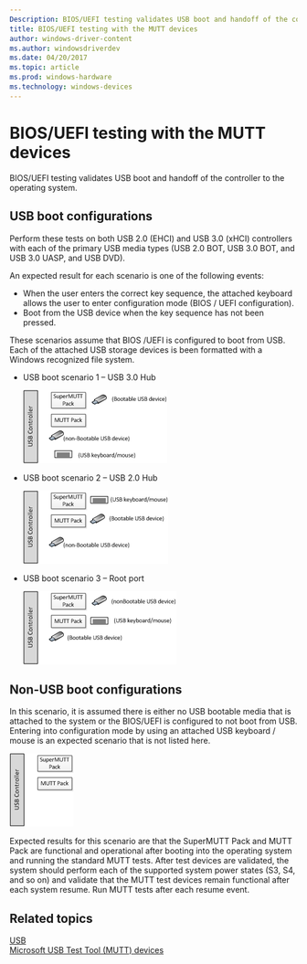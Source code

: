 ```yaml
---
Description: BIOS/UEFI testing validates USB boot and handoff of the controller to the operating system.
title: BIOS/UEFI testing with the MUTT devices
author: windows-driver-content
ms.author: windowsdriverdev
ms.date: 04/20/2017
ms.topic: article
ms.prod: windows-hardware
ms.technology: windows-devices
---
```


# BIOS/UEFI testing with the MUTT devices


BIOS/UEFI testing validates USB boot and handoff of the controller to the operating system.

## USB boot configurations


Perform these tests on both USB 2.0 (EHCI) and USB 3.0 (xHCI) controllers with each of the primary USB media types (USB 2.0 BOT, USB 3.0 BOT, and USB 3.0 UASP, and USB DVD).

An expected result for each scenario is one of the following events:

-   When the user enters the correct key sequence, the attached keyboard allows the user to enter configuration mode (BIOS / UEFI configuration).
-   Boot from the USB device when the key sequence has not been pressed.

These scenarios assume that BIOS /UEFI is configured to boot from USB. Each of the attached USB storage devices is been formatted with a Windows recognized file system.

-   USB boot scenario 1 – USB 3.0 Hub

    ![usb 3.0 hub](images/fig16-usb-bootbehind30hub.png)

-   USB boot scenario 2 – USB 2.0 Hub

    ![usb 2.0 hub](images/fig17-usb-bootbehind20hub.png)

-   USB boot scenario 3 – Root port

    ![boot root port](images/fig18-usb-bootrootport.png)

## Non-USB boot configurations


In this scenario, it is assumed there is either no USB bootable media that is attached to the system or the BIOS/UEFI is configured to not boot from USB. Entering into configuration mode by using an attached USB keyboard / mouse is an expected scenario that is not listed here.

![usb controller handoff](images/fig19-usb-controllerhandoff.png)

Expected results for this scenario are that the SuperMUTT Pack and MUTT Pack are functional and operational after booting into the operating system and running the standard MUTT tests. After test devices are validated, the system should perform each of the supported system power states (S3, S4, and so on) and validate that the MUTT test devices remain functional after each system resume. Run MUTT tests after each resume event.

## Related topics
[USB](https://msdn.microsoft.com/library/windows/hardware/ff538930)  
[Microsoft USB Test Tool (MUTT) devices](microsoft-usb-test-tool--mutt--devices.md)  



